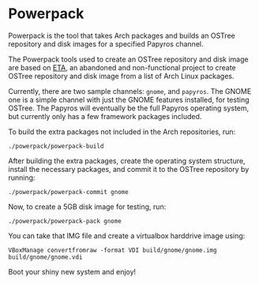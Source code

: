 Powerpack
=========

Powerpack is the tool that takes Arch packages and builds an OSTree repository
and disk images for a specified Papyros channel.

The Powerpack tools used to create an OSTree repository and disk image are based
on [ETA](https://github.com/ayopa/eta/), an abandoned and non-functional project
to create OSTree repository and disk image from a list of Arch Linux packages.

Currently, there are two sample channels: `gnome`, and `papyros`. The GNOME one
is a simple channel with just the GNOME features installed, for testing OSTree.
The Papyros will eventually be the full Papyros operating system, but currently
only has a few framework packages included.

To build the extra packages not included in the Arch repositories, run:

    ./powerpack/powerpack-build

After building the extra packages, create the operating system structure,
install the necessary packages, and commit it to the OSTree repository by running:

    ./powerpack/powerpack-commit gnome

Now, to create a 5GB disk image for testing, run:

    ./powerpack/powerpack-pack gnome

You can take that IMG file and create a virtualbox harddrive image using:

    VBoxManage convertfromraw -format VDI build/gnome/gnome.img build/gnome/gnome.vdi

Boot your shiny new system and enjoy!
